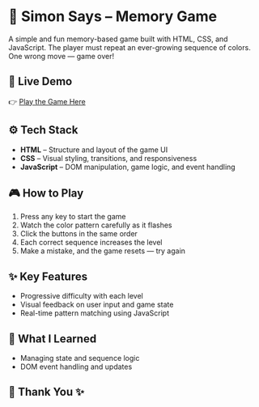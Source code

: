 # 🧠 Simon Says – Memory Game

A simple and fun memory-based game built with HTML, CSS, and JavaScript. The player must repeat an ever-growing sequence of colors. One wrong move — game over!

## 🔗 Live Demo
👉 [Play the Game Here](https://lokeshlikhar.github.io/Simon-Says-Game---HTML-CSS-JS/)

## ⚙️ Tech Stack
- **HTML** – Structure and layout of the game UI  
- **CSS** – Visual styling, transitions, and responsiveness  
- **JavaScript** – DOM manipulation, game logic, and event handling  

## 🎮 How to Play
1. Press any key to start the game  
2. Watch the color pattern carefully as it flashes  
3. Click the buttons in the same order  
4. Each correct sequence increases the level  
5. Make a mistake, and the game resets — try again  

## ✨ Key Features
- Progressive difficulty with each level  
- Visual feedback on user input and game state  
- Real-time pattern matching using JavaScript  

## 📘 What I Learned
- Managing state and sequence logic  
- DOM event handling and updates  

## 🙏 Thank You ✨
